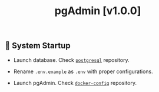 <h1 id="top" align="center">pgAdmin [v1.0.0]</h1>

<br/>

<h2 id="system-startup">🚀 System Startup</h2>

- Launch database. Check [`postgresql`](https://github.com/staucktion/postgresql) repository.

- Rename `.env.example` as `.env` with proper configurations.

- Launch pgAdmin. Check [`docker-config`](https://github.com/staucktion/docker-config) repository.
